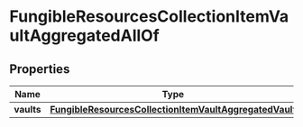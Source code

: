 

# FungibleResourcesCollectionItemVaultAggregatedAllOf


## Properties

| Name | Type | Description | Notes |
|------------ | ------------- | ------------- | -------------|
|**vaults** | [**FungibleResourcesCollectionItemVaultAggregatedVault**](FungibleResourcesCollectionItemVaultAggregatedVault.md) |  |  |



